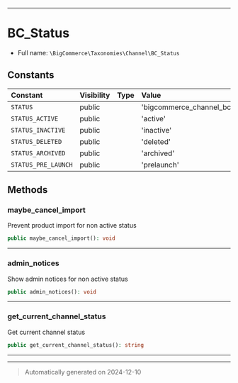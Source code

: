***

# BC_Status





* Full name: `\BigCommerce\Taxonomies\Channel\BC_Status`


## Constants

| Constant | Visibility | Type | Value |
|:---------|:-----------|:-----|:------|
|`STATUS`|public| |&#039;bigcommerce_channel_bc_status&#039;|
|`STATUS_ACTIVE`|public| |&#039;active&#039;|
|`STATUS_INACTIVE`|public| |&#039;inactive&#039;|
|`STATUS_DELETED`|public| |&#039;deleted&#039;|
|`STATUS_ARCHIVED`|public| |&#039;archived&#039;|
|`STATUS_PRE_LAUNCH`|public| |&#039;prelaunch&#039;|


## Methods


### maybe_cancel_import

Prevent product import for non active status

```php
public maybe_cancel_import(): void
```












***

### admin_notices

Show admin notices for non active status

```php
public admin_notices(): void
```












***

### get_current_channel_status

Get current channel status

```php
public get_current_channel_status(): string
```












***


***
> Automatically generated on 2024-12-10
